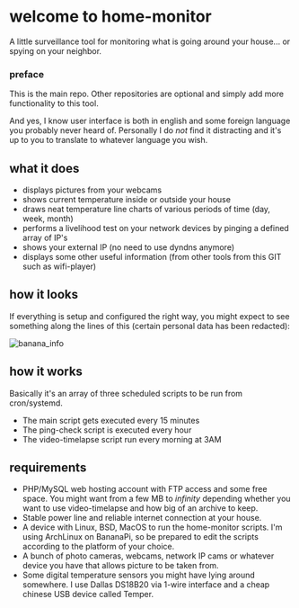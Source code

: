 # welcome to home-monitor
A little surveillance tool for monitoring what is going around your house... or spying on your neighbor.

### preface

This is the main repo. Other repositories are optional and simply add more functionality to this tool.

And yes, I know user interface is both in english and some foreign language you probably never heard of. Personally I do *not* find it distracting and it's up to you to translate to whatever language you wish.

## what it does

- displays pictures from your webcams
- shows current temperature inside or outside your house
- draws neat temperature line charts of various periods of time (day, week, month)
- performs a livelihood test on your network devices by pinging a defined array of IP's
- shows your external IP (no need to use dyndns anymore)
- displays some other useful information (from other tools from this GIT such as wifi-player)

## how it looks

If everything is setup and configured the right way, you might expect to see something along the lines of this (certain personal data has been redacted):

![banana_info](https://cloud.githubusercontent.com/assets/12605057/7808582/fade089c-039c-11e5-9d86-2cceef768348.jpg)

## how it works

Basically it's an array of three scheduled scripts to be run from cron/systemd.

* The main script gets executed every 15 minutes
* The ping-check script is executed every hour
* The video-timelapse script run every morning at 3AM

## requirements

- PHP/MySQL web hosting account with FTP access and some free space. You might want from a few MB to *infinity* depending whether you want to use video-timelapse and how big of an archive to keep.
- Stable power line and reliable internet connection at your house.
- A device with Linux, BSD, MacOS to run the home-monitor scripts. I'm using ArchLinux on BananaPi, so be prepared to edit the scripts according to the platform of your choice.
- A bunch of photo cameras, webcams, network IP cams or whatever device you have that allows picture to be taken from.
- Some digital temperature sensors you might have lying around somewhere. I use Dallas DS18B20 via 1-wire interface and a cheap chinese USB device called Temper.
